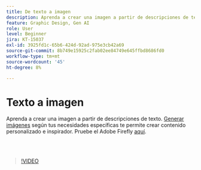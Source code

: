 ```yaml
---
title: De texto a imagen
description: Aprenda a crear una imagen a partir de descripciones de texto
feature: Graphic Design, Gen AI
role: User
level: Beginner
jira: KT-15037
exl-id: 3925fd1c-65b6-424d-92ad-975e3cb42a69
source-git-commit: 8b749e15925c2fab02ee84749e645ffbd8686fd0
workflow-type: tm+mt
source-wordcount: '45'
ht-degree: 8%

---
```


# Texto a imagen

Aprenda a crear una imagen a partir de descripciones de texto. [Generar imágenes](https://www.adobe.com/products/firefly/features/text-to-image.html) según tus necesidades específicas te permite crear contenido personalizado e inspirador. Pruebe el Adobe Firefly [aquí](https://firefly.adobe.com/).

<br> 

>[!VIDEO](https://video.tv.adobe.com/v/3427608?quality=12&learn=on&hidetitle=true)
